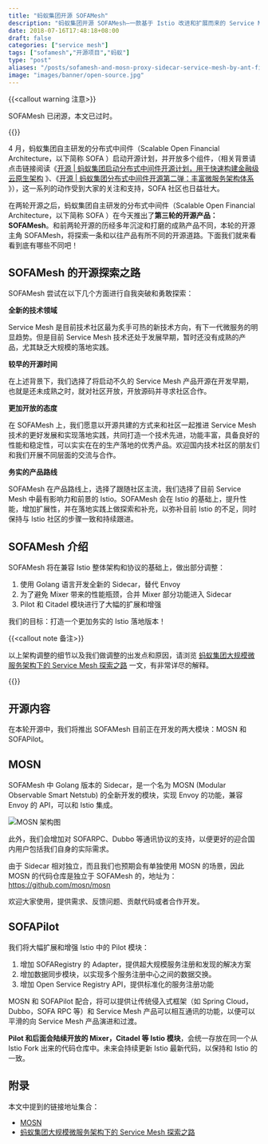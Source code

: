 ```yaml
---
title: "蚂蚁集团开源 SOFAMesh"
description: "蚂蚁集团开源 SOFAMesh—一款基于 Istio 改进和扩展而来的 Service Mesh 大规模落地实践方案。"
date: 2018-07-16T17:48:18+08:00
draft: false
categories: ["service mesh"]
tags: ["sofamesh","开源项目","蚂蚁"]
type: "post"
aliases: "/posts/sofamesh-and-mosn-proxy-sidecar-service-mesh-by-ant-financial"
image: "images/banner/open-source.jpg"
---
```


{{<callout warning 注意>}}

SOFAMesh 已闭源，本文已过时。

{{</callout>}}

4 月，蚂蚁集团自主研发的分布式中间件（Scalable Open Financial Architecture，以下简称 SOFA ）启动开源计划，并开放多个组件，（相关背景请点击链接阅读《[开源 | 蚂蚁集团启动分布式中间件开源计划，用于快速构建金融级云原生架构](http://mp.weixin.qq.com/s?__biz=MzI0Nzc3MTQyMw==&mid=2247484729&idx=1&sn=0d8dbee2739fb0eef3e4ad699661fd13&chksm=e9abbd49dedc345fd5d6898fd1989710f249d6386bf3d52ae1603365a4a1c3696538bc8b9a8f&scene=21#wechat_redirect) 》、《[开源 | 蚂蚁集团分布式中间件开源第二弹：丰富微服务架构体系](http://mp.weixin.qq.com/s?__biz=MzI0Nzc3MTQyMw==&mid=2247485026&idx=1&sn=0a367bc67d5fe3a268e3715b17e020ab&chksm=e9abbe12dedc370489102d9307b832457891fdb0530eec5c35c0fb82bc2a3e6dbbc7db8436c4&scene=21#wechat_redirect) 》），这一系列的动作受到大家的关注和支持，SOFA 社区也日益壮大。

在两轮开源之后，蚂蚁集团自主研发的分布式中间件（Scalable Open Financial Architecture，以下简称 SOFA ）在今天推出了**第三轮的开源产品：SOFAMesh**。和前两轮开源的历经多年沉淀和打磨的成熟产品不同，本轮的开源主角 SOFAMesh，将探索一条和以往产品有所不同的开源道路。下面我们就来看看到底有哪些不同吧！

## SOFAMesh 的开源探索之路

SOFAMesh 尝试在以下几个方面进行自我突破和勇敢探索：

**全新的技术领域**

Service Mesh 是目前技术社区最为炙手可热的新技术方向，有下一代微服务的明显趋势。但是目前 Service Mesh 技术还处于发展早期，暂时还没有成熟的产品，尤其缺乏大规模的落地实践。

**较早的开源时间**

在上述背景下，我们选择了将启动不久的 Service Mesh 产品开源在开发早期，也就是还未成熟之时，就对社区开放，开放源码并寻求社区合作。

**更加开放的态度**

在 SOFAMesh 上，我们愿意以开源共建的方式来和社区一起推进 Service Mesh 技术的更好发展和实现落地实践，共同打造一个技术先进，功能丰富，具备良好的性能和稳定性，可以实实在在的生产落地的优秀产品。欢迎国内技术社区的朋友们和我们开展不同层面的交流与合作。

**务实的产品路线**

SOFAMesh 在产品路线上，选择了跟随社区主流，我们选择了目前 Service Mesh 中最有影响力和前景的 Istio。SOFAMesh 会在 Istio 的基础上，提升性能，增加扩展性，并在落地实践上做探索和补充，以弥补目前 Istio 的不足，同时保持与 Istio 社区的步骤一致和持续跟进。

## SOFAMesh 介绍

SOFAMesh 将在兼容 Istio 整体架构和协议的基础上，做出部分调整：

1. 使用 Golang 语言开发全新的 Sidecar，替代 Envoy
2. 为了避免 Mixer 带来的性能瓶颈，合并 Mixer 部分功能进入 Sidecar
3. Pilot 和 Citadel 模块进行了大幅的扩展和增强

我们的目标：打造一个更加务实的 Istio 落地版本！

{{<callout note 备注>}}

以上架构调整的细节以及我们做调整的出发点和原因，请浏览 [蚂蚁集团大规模微服务架构下的 Service Mesh 探索之路](http://www.servicemesher.com/blog/the-way-to-service-mesh-in-ant-financial/) 一文，有非常详尽的解释。

{{</callout>}}

## 开源内容

在本轮开源中，我们将推出 SOFAMesh 目前正在开发的两大模块：MOSN 和 SOFAPilot。

## MOSN

SOFAMesh 中 Golang 版本的 Sidecar，是一个名为 MOSN (Modular Observable Smart Netstub) 的全新开发的模块，实现 Envoy 的功能，兼容 Envoy 的 API，可以和 Istio 集成。

![MOSN 架构图](mosn-with-service-mesh.png)

此外，我们会增加对 SOFARPC、Dubbo 等通讯协议的支持，以便更好的迎合国内用户包括我们自身的实际需求。

由于 Sidecar 相对独立，而且我们也预期会有单独使用 MOSN 的场景，因此 MOSN 的代码仓库是独立于 SOFAMesh 的，地址为： https://github.com/mosn/mosn

欢迎大家使用，提供需求、反馈问题、贡献代码或者合作开发。

## SOFAPilot

我们将大幅扩展和增强 Istio 中的 Pilot 模块：

1. 增加 SOFARegistry 的 Adapter，提供超大规模服务注册和发现的解决方案
2. 增加数据同步模块，以实现多个服务注册中心之间的数据交换。
3. 增加 Open Service Registry API，提供标准化的服务注册功能

MOSN 和 SOFAPilot 配合，将可以提供让传统侵入式框架（如 Spring Cloud，Dubbo，SOFA RPC 等）和 Service Mesh 产品可以相互通讯的功能，以便可以平滑的向 Service Mesh 产品演进和过渡。

**Pilot 和后面会陆续开放的 Mixer，Citadel 等 Istio 模块**，会统一存放在同一个从 Istio Fork 出来的代码仓库中。未来会持续更新 Istio 最新代码，以保持和 Istio 的一致。

## 附录

本文中提到的链接地址集合：

- [MOSN](https://github.com/mosn/mosn)
- [蚂蚁集团大规模微服务架构下的 Service Mesh 探索之路](https://www.servicemesher.com/blog/the-way-to-service-mesh-in-ant-financial/)
